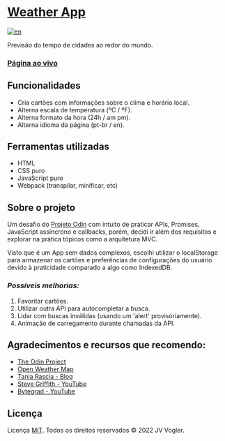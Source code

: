 # [Weather App](https://jv-vogler.github.io/weather-app/) 

[![en](https://img.shields.io/badge/README%20in-english-red.svg)](../main/README.en.md) 

Previsão do tempo de cidades ao redor do mundo.

### [**Página ao vivo**](https://jv-vogler.github.io/weather-app/)

## Funcionalidades
- Cria cartões com informações sobre o clima e horário local.
- Alterna escala de temperatura (ºC / ºF).
- Alterna formato da hora (24h / am pm).
- Alterna idioma da página (pt-br / en).

## Ferramentas utilizadas
- HTML
- CSS puro
- JavaScript puro
- Webpack (transpilar, minificar, etc)

## Sobre o projeto
Um desafio do [Projeto Odin](https://www.theodinproject.com/lessons/node-path-javascript-weather-app) com intuito de praticar APIs, Promises, JavaScript assíncrono e callbacks, porém, decidi ir além dos requisitos e explorar na prática tópicos como a arquitetura MVC.

Visto que é um App sem dados complexos, escolhi utilizar o localStorage para armazenar os cartões e preferências de configurações do usuário devido à praticidade comparado a algo como IndexedDB.

### *Possíveis melhorias:*
1. Favoritar cartões.
2. Utilizar outra API para autocompletar a busca.
3. Lidar com buscas inválidas (usando um 'alert' provisóriamente).
4. Animação de carregamento durante chamadas da API.

## Agradecimentos e recursos que recomendo:
- [The Odin Project](https://www.theodinproject.com/)
- [Open Weather Map](https://openweathermap.org/)
- [Tania Rascia - Blog](https://www.taniarascia.com/javascript-mvc-todo-app/)
- [Steve Griffith - YouTube](https://www.youtube.com/c/SteveGriffith-Prof3ssorSt3v3)
- [Bytegrad - YouTube](https://www.youtube.com/c/ByteGrad)

## Licença
Licença [MIT](https://choosealicense.com/licenses/mit/).
Todos os direitos reservados &copy; 2022 JV Vogler.
